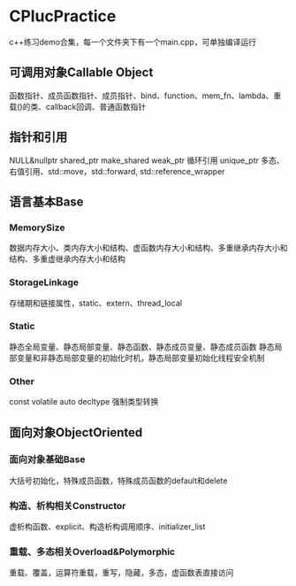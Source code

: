 # CPlucPractice
c++练习demo合集，每一个文件夹下有一个main.cpp，可单独编译运行

## 可调用对象Callable Object
函数指针、成员函数指针、成员指针、bind、function、mem_fn、lambda、重载()的类、callback回调、普通函数指针

## 指针和引用
NULL&nullptr  shared_ptr  make_shared  weak_ptr  循环引用  unique_ptr
多态、右值引用、std::move，std::forward, std::reference_wrapper

## 语言基本Base
### MemorySize
数据内存大小、类内存大小和结构、虚函数内存大小和结构、多重继承内存大小和结构、多重虚继承内存大小和结构

### StorageLinkage
存储期和链接属性，static、extern、thread_local

### Static
静态全局变量、静态局部变量、静态函数、静态成员变量、静态成员函数
静态局部变量和非静态局部变量的初始化时机，静态局部变量初始化线程安全机制

### Other
const  volatile  auto  decltype  强制类型转换

## 面向对象ObjectOriented
### 面向对象基础Base
大括号初始化，特殊成员函数，特殊成员函数的default和delete

### 构造、析构相关Constructor
虚析构函数、explicit、构造析构调用顺序、initializer_list

### 重载、多态相关Overload&Polymorphic
重载、覆盖，运算符重载，重写，隐藏，多态，虚函数表直接访问
